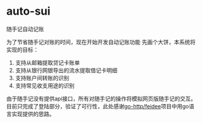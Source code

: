 # auto-sui
随手记自动记账

为了节省随手记对账的时间，现在开始开发自动记账功能
先画个大饼，本系统将实现的目标：
1. 支持从邮箱提取贷记卡账单
2. 支持从银行网银导出的流水提取借记卡明细
3. 支持账户间转账的识别
4. 支持常见收支用途的识别

由于随手记没有提供api接口，所有对随手记的操作将模拟网页版随手记的交互。
目前只完成了登陆部分，验证了可行性，此处感谢[go-http/feidee](https://github.com/go-http/feidee)项目中用go语言实现提供的思路。